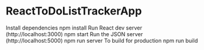 # ReactToDoListTrackerApp

Install dependencies
npm install
Run React dev server (http://localhost:3000)
npm start
Run the JSON server (http://localhost:5000)
npm run server
To build for production
npm run build
